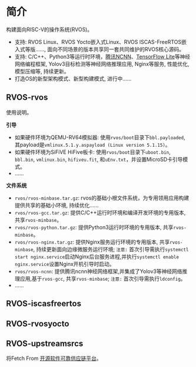 # 简介

构建面向RISC-V的操作系统(RVOS)。

- 支持: RVOS Linux、RVOS Yocto嵌入式Linux、RVOS ISCAS-FreeRTOS嵌入式等版......, 面向不同场景的版本共享同一套共同维护的RVOS核心源码。
- 支持: C/C++、Python3等运行时环境，[腾讯NCNN](https://github.com/Tencent/ncnn)、[TensorFlow Lite](https://github.com/tensorflow/tensorflow)等神经网络编程框架, Yolov3目标检测等神经网络推理应用, Nginx等服务, 性能优化, 模型压缩等, 持续更新。
- 打造OS的新型架构模式、新型构建模式, 进行中......

## RVOS-rvos

使用说明。

**引导**
  - 如果硬件环境为QEMU-RV64模拟器: 使用`rvos/boot`目录下`bbl.payloaded`, 其payload是`vmlinux.5.1.y.aspayload (Linux version 5.1.15)`。
  - 如果硬件环境为SiFiVE HiFive板卡: 使用`rvos/boot`目录下`uboot.bin`, `bbl.bin`, `vmlinux.bin`, `hifiveu.fit`, 和`uEnv.txt`，并设置MicroSD卡引导模式。
  - ......

**文件系统**
  - `rvos/rvos-minbase.tar.gz`: rvos的基础小根文件系统，为专用领用应用构建提供共享的基础小环境, 持续优化......
  - `rvos/rvos-gcc.tar.gz`: 提供C/C++运行时环境和编译开发环境的专用版本, 共享`rvos-minbase`。
  - `rvos/rvos-python.tar.gz`: 提供Python3运行时环境的专用版本, 共享`rvos-minbase`。
  - `rvos/rvos-nginx.tar.gz`: 提供Nginx服务运行环境的专用版本, 共享`rvos-minbase`, 持续更新面向边缘微服务运行环境; `注意:` 首次引导需执行`systemctl start nginx.service`启动Nginx后台服务进程,并执行`systemctl enable nginx.service`设置Nginx开机引导时启动。
  - `rvos/rvos-ncnn`: 提供腾讯ncnn神经网络框架,并集成了Yolov3等神经网络推理应用,基于`rvos-gcc`, 共享`rvos-minbase`; `注意:` 首次引导需执行`ldconfig`。
  - ......

## RVOS-iscasfreertos

## RVOS-rvosyocto

## RVOS-upstreamsrcs

将Fetch From [开源软件可靠供应链平台]()。
